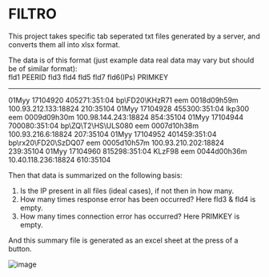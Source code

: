 # FILTRO

This project takes specific tab seperated txt files generated by a server, and converts them all into xlsx format. 

The data is of this format (just example data real data may vary but should be of similar format):                               
fld1    PEERID        fld3                   fld4                        fld5                        fld7            fld6(IPs)                                       PRIMKEY
-----   -----------   --------------------   -------------------------   -------------------------   ------------    ---------------------------------------------   -------------------
01Myy   17104920      405271:351:04          bp\FD20\KHzR71              eem                         0018d09h59m     100.93.212.133:18824                            210:35104
01Myy   17104928      455300:351:04          lkp300                      eem                         0009d09h30m     100.98.144.243:18824                            854:35104
01Myy   17104944      700080:351:04          bp\ZQ\T2\HS\ULS080          eem                         0007d10h38m     100.93.216.6:18824                              207:35104
01Myy   17104952      401459:351:04          bp\rx20\FD20\SzDQ07         eem                         0005d10h57m     100.93.210.202:18824                            239:35104
01Myy   17104960      815298:351:04          KLzF98                      eem                         0044d00h36m     10.40.118.236:18824                             610:35104


Then that data is summarized on the following basis: 
1) Is the IP present in all files (ideal cases), if not then in how many.
2) How many times response error has been occurred? Here fld3 & fld4 is empty.
3) How many times connection error has occurred? Here PRIMKEY is empty.

And this summary file is generated as an excel sheet at the press of a button.

![image](https://github.com/user-attachments/assets/c623286b-1bb0-4c06-9439-a2c7e7bf7273)
